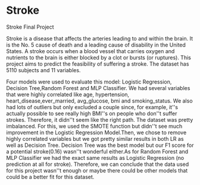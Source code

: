 # Stroke
Stroke Final Project

Stroke is a disease that affects the arteries leading to and within the brain. It is the No. 5 cause of death and a leading cause of disability in the United States. A stroke occurs when a blood vessel that carries oxygen and nutrients to the brain is either blocked by a clot or bursts (or ruptures).
This project aims to predict the feasibility of suffering a stroke. The dataset has 5110 subjects and 11 variables. 

Four models were used to evaluate this model: Logistic Regression, Decision Tree,Random Forest and MLP Classifier. We had several variables that were highly correlated like age, hypertension, heart_disease,ever_married, avg_glucose, bmi and smoking_status. We also had lots of outliers but only excluded a couple since, for example, it''s actually possible to see really high BMI''s on people who don''t suffer strokes. Therefore, it didn''t seem like the right path.
The dataset was pretty imbalanced. For this, we used the SMOTE function but didn''t see much improvement in the Logistic Regression Model.Then, we chose to remove highly correlated variables but we got pretty similar results in both LR as well as Decision Tree. Decision Tree was the best model but our F1 score for a potential stroke(0.16) wasn''t wonderful either.As for Random Forest and MLP Classifier we had the exact same results as Logistic Regression (no prediction at all for stroke). Therefore, we can conclude that the data used for this project wasn''t enough or maybe there could be other models that could be a better fit for this dataset.


